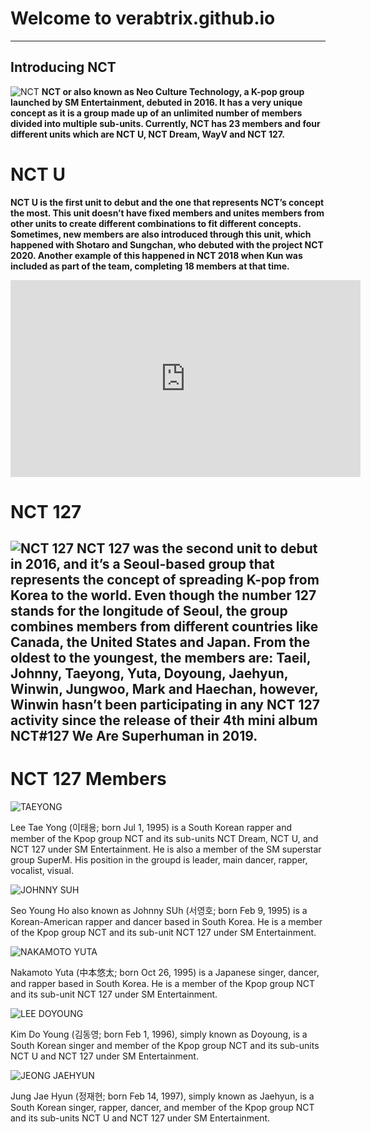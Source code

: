 # Welcome to  verabtrix.github.io
---
## **Introducing NCT**
![NCT](https://leetaeyong.com/wp-content/uploads/2021/05/unnamed.png)
 **NCT or also known as Neo Culture Technology, a K-pop group launched by SM Entertainment, debuted in 2016. It has a very unique concept as it is a group made up of an unlimited number of members divided into multiple sub-units. Currently, NCT has 23 members and four different units which are NCT U, NCT Dream, WayV and NCT 127.**

# **NCT U** 
**NCT U is the first unit to debut and the one that represents NCT’s concept the most. This unit doesn’t have fixed members and unites members from other units to create different combinations to fit different concepts. Sometimes, new members are also introduced through this unit, which happened with Shotaro and Sungchan, who debuted with the project NCT 2020. Another example of this happened in NCT 2018 when Kun was included as part of the team, completing 18 members at that time.** 
<iframe width="560" height="315" src="https://www.youtube.com/embed/0AUFyFEt35g" title="YouTube video player" frameborder="0" allow="accelerometer; autoplay; clipboard-write; encrypted-media; gyroscope; picture-in-picture" allowfullscreen></iframe>

# **NCT 127**
![NCT 127](https://i.pinimg.com/564x/90/af/1d/90af1d217a5cbf3f3c5ec56a5b73d166.jpg)
**NCT 127 was the second unit to debut in 2016, and it’s a Seoul-based group that represents the concept of spreading K-pop from Korea to the world. Even though the number 127 stands for the longitude of Seoul, the group combines members from different countries like Canada, the United States and Japan. From the oldest to the youngest, the members are: Taeil, Johnny, Taeyong, Yuta, Doyoung, Jaehyun, Winwin, Jungwoo, Mark and Haechan, however, Winwin hasn’t been participating in any NCT 127 activity since the release of their 4th mini album NCT#127 We Are Superhuman in 2019.**
---
# **NCT 127 Members**
![TAEYONG](https://i.pinimg.com/564x/f0/52/dd/f052ddde4c55af748096c64c730fcad7.jpg)

Lee Tae Yong (이태용; born Jul 1, 1995) is a South Korean rapper and member of the Kpop group NCT and its sub-units NCT Dream, NCT U, and NCT 127 under SM Entertainment. He is also a member of the SM superstar group SuperM. His position in the groupd is leader, main dancer, rapper, vocalist, visual.

![JOHNNY SUH](https://i.pinimg.com/564x/a6/0b/30/a60b309cf93f562381b53769fdf08bf8.jpg)

Seo Young Ho also known as Johnny SUh (서영호; born Feb 9, 1995) is a Korean-American rapper and dancer based in South Korea. He is a member of the Kpop group NCT and its sub-unit NCT 127 under SM Entertainment.

![NAKAMOTO YUTA](https://i.pinimg.com/564x/b2/10/39/b21039c6da41fd02ddc43e999e1c080e.jpg)

Nakamoto Yuta (中本悠太; born Oct 26, 1995) is a Japanese singer, dancer, and rapper based in South Korea. He is a member of the Kpop group NCT and its sub-unit NCT 127 under SM Entertainment.

![LEE DOYOUNG](https://i.pinimg.com/564x/99/c6/7e/99c67e48723e131f9498fd55106c4bb7.jpg)

Kim Do Young (김동영‬; born Feb 1, 1996), simply known as Doyoung, is a South Korean singer and member of the Kpop group NCT and its sub-units NCT U and NCT 127 under SM Entertainment.

![JEONG JAEHYUN](https://i.pinimg.com/564x/5a/cc/53/5acc53da0b285315387cbf40f3a97ffc.jpg)

Jung Jae Hyun (정재현; born Feb 14, 1997), simply known as Jaehyun, is a South Korean singer, rapper, dancer, and member of the Kpop group NCT and its sub-units NCT U and NCT 127 under SM Entertainment.

